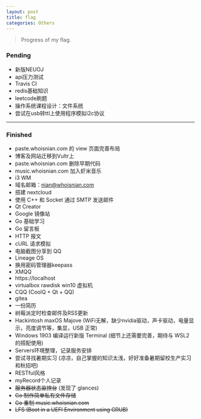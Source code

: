 ```yaml
---
layout: post
title: flag
categories: Others
---
```


> Progress of my flag.  

<!-- more -->

### Pending
* 新版NEUOJ
* api压力测试
* Travis CI
* redis基础知识
* leetcode刷题
* 操作系统课程设计：文件系统
* 尝试在usb转ttl上使用程序模拟i2c协议

---

### Finished
* paste.whoisnian.com 的 view 页面完善布局
* 博客及网站迁移到Vultr上
* paste.whoisnian.com 删除早期代码
* music.whoisnian.com 加入虾米音乐
* i3 WM
* 域名邮箱：nian@whoisnian.com
* 搭建 nextcloud
* 使用 C++ 和 Socket 通过 SMTP 发送邮件
* Qt Creator
* Google 镜像站
* Go 基础学习
* Go 留言板
* HTTP 报文
* cURL 请求模拟
* 电脑截图分享到 QQ
* Lineage OS
* 换用密码管理器keepass
* XMQQ
* https://localhost
* virtualbox rawdisk win10 虚拟机
* CQQ (CoolQ + Qt + QQ)
* gitea
* 一份简历
* 树莓派定时检查邮件及RSS更新
* Hackintosh maxOS Majove (WiFi无解，缺少nvidia驱动，声卡驱动，电量显示，亮度调节等，集显，USB 正常)
* Windows 1903 编译运行新版 Terminal (细节上还需要完善，期待与 WSL2 的搭配使用)
* Servers环境整理，记录服务安排
* 尝试寻找暑期实习 (凉凉，自己掌握的知识太浅，好好准备暑期留校生产实习和秋招吧)
* RESTful风格
* myRecord个人记录
* ~~服务器状态监控台~~ (发现了 glances)
* ~~Go 制作简单私有文件存储~~
* ~~Go 重制 music.whoisnian.com~~
* ~~LFS (Boot in a UEFI Environment using GRUB)~~
